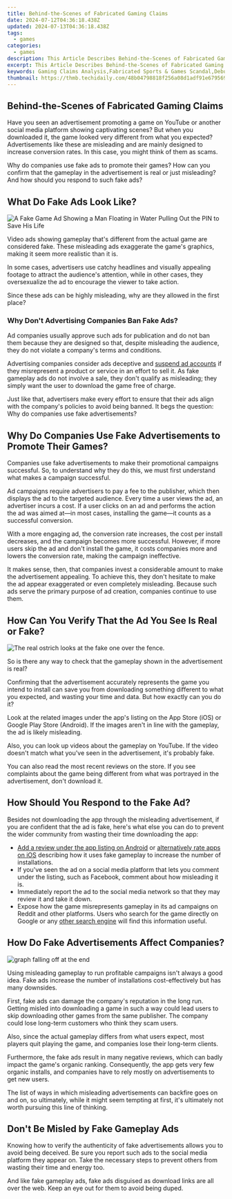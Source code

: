 ```yaml
---
title: Behind-the-Scenes of Fabricated Gaming Claims
date: 2024-07-12T04:36:18.438Z
updated: 2024-07-13T04:36:18.438Z
tags:
  - games
categories:
  - games
description: This Article Describes Behind-the-Scenes of Fabricated Gaming Claims
excerpt: This Article Describes Behind-the-Scenes of Fabricated Gaming Claims
keywords: Gaming Claims Analysis,Fabricated Sports & Games Scandal,Debunking Gaming Hoaxes,Gaming Integrity Investigation,Suspicious Gaming Practices Exposed,Truth Behind Popular Games' Claims,Gaming Ethics & Reality Check
thumbnail: https://thmb.techidaily.com/48b04798818f256a08d1adf91e6795699ee9e8d5020753bc2f35168b92bccdf6.jpg
---
```


## Behind-the-Scenes of Fabricated Gaming Claims

 Have you seen an advertisement promoting a game on YouTube or another social media platform showing captivating scenes? But when you downloaded it, the game looked very different from what you expected? Advertisements like these are misleading and are mainly designed to increase conversion rates. In this case, you might think of them as scams.

 Why do companies use fake ads to promote their games? How can you confirm that the gameplay in the advertisement is real or just misleading? And how should you respond to such fake ads?

## What Do Fake Ads Look Like?

![A Fake Game Ad Showing a Man Floating in Water Pulling Out the PIN to Save His Life](https://static1.makeuseofimages.com/wordpress/wp-content/uploads/2023/07/a-fake-game-ad-showing-a-man-floating-in-water-pulling-out-the-pin-to-save-his-life.jpg)

 Video ads showing gameplay that's different from the actual game are considered fake. These misleading ads exaggerate the game's graphics, making it seem more realistic than it is.

 In some cases, advertisers use catchy headlines and visually appealing footage to attract the audience's attention, while in other cases, they oversexualize the ad to encourage the viewer to take action.

 Since these ads can be highly misleading, why are they allowed in the first place?

### Why Don't Advertising Companies Ban Fake Ads?

 Ad companies usually approve such ads for publication and do not ban them because they are designed so that, despite misleading the audience, they do not violate a company's terms and conditions.

 Advertising companies consider ads deceptive and [suspend ad accounts](https://www.makeuseof.com/reasons-facebook-bans-ad-accounts/) if they misrepresent a product or service in an effort to sell it. As fake gameplay ads do not involve a sale, they don't qualify as misleading; they simply want the user to download the game free of charge.

 Just like that, advertisers make every effort to ensure that their ads align with the company's policies to avoid being banned. It begs the question: Why do companies use fake advertisements?

## Why Do Companies Use Fake Advertisements to Promote Their Games?

 Companies use fake advertisements to make their promotional campaigns successful. So, to understand why they do this, we must first understand what makes a campaign successful.

 Ad campaigns require advertisers to pay a fee to the publisher, which then displays the ad to the targeted audience. Every time a user views the ad, an advertiser incurs a cost. If a user clicks on an ad and performs the action the ad was aimed at—in most cases, installing the game—it counts as a successful conversion.

 With a more engaging ad, the conversion rate increases, the cost per install decreases, and the campaign becomes more successful. However, if more users skip the ad and don't install the game, it costs companies more and lowers the conversion rate, making the campaign ineffective.

 It makes sense, then, that companies invest a considerable amount to make the advertisement appealing. To achieve this, they don't hesitate to make the ad appear exaggerated or even completely misleading. Because such ads serve the primary purpose of ad creation, companies continue to use them.

## How Can You Verify That the Ad You See Is Real or Fake?

![The real ostrich looks at the fake one over the fence.](https://static1.makeuseofimages.com/wordpress/wp-content/uploads/2023/04/real-and-fake-ostrich.jpg)

 So is there any way to check that the gameplay shown in the advertisement is real?

 Confirming that the advertisement accurately represents the game you intend to install can save you from downloading something different to what you expected, and wasting your time and data. But how exactly can you do it?

 Look at the related images under the app's listing on the App Store (iOS) or Google Play Store (Android). If the images aren't in line with the gameplay, the ad is likely misleading.

 Also, you can look up videos about the gameplay on YouTube. If the video doesn't match what you've seen in the advertisement, it's probably fake.

 You can also read the most recent reviews on the store. If you see complaints about the game being different from what was portrayed in the advertisement, don't download it.

## How Should You Respond to the Fake Ad?

 Besides not downloading the app through the misleading advertisement, if you are confident that the ad is fake, here's what else you can do to prevent the wider community from wasting their time downloading the app:

* [Add a review under the app listing on Android](https://www.makeuseof.com/write-edit-reviews-google-play-store/) or [alternatively rate apps on iOS](https://www.makeuseof.com/how-to-rate-iphone-ipad-apps-app-store/) describing how it uses fake gameplay to increase the number of installations.
* If you've seen the ad on a social media platform that lets you comment under the listing, such as Facebook, comment about how misleading it is.
* Immediately report the ad to the social media network so that they may review it and take it down.
* Expose how the game misrepresents gameplay in its ad campaigns on Reddit and other platforms. Users who search for the game directly on Google or any [other search engine](https://www.makeuseof.com/tag/13-alternative-search-engines-that-find-what-google-cant/) will find this information useful.

## How Do Fake Advertisements Affect Companies?

![graph falling off at the end](https://static1.makeuseofimages.com/wordpress/wp-content/uploads/2023/01/image-of-graph-showing-a-decline.jpg)

 Using misleading gameplay to run profitable campaigns isn't always a good idea. Fake ads increase the number of installations cost-effectively but has many downsides.

 First, fake ads can damage the company's reputation in the long run. Getting misled into downloading a game in such a way could lead users to skip downloading other games from the same publisher. The company could lose long-term customers who think they scam users.

 Also, since the actual gameplay differs from what users expect, most players quit playing the game, and companies lose their long-term clients.

 Furthermore, the fake ads result in many negative reviews, which can badly impact the game's organic ranking. Consequently, the app gets very few organic installs, and companies have to rely mostly on advertisements to get new users.

 The list of ways in which misleading advertisements can backfire goes on and on, so ultimately, while it might seem tempting at first, it's ultimately not worth pursuing this line of thinking.

## Don't Be Misled by Fake Gameplay Ads

 Knowing how to verify the authenticity of fake advertisements allows you to avoid being deceived. Be sure you report such ads to the social media platform they appear on. Take the necessary steps to prevent others from wasting their time and energy too.

 And like fake gameplay ads, fake ads disguised as download links are all over the web. Keep an eye out for them to avoid being duped.


<ins class="adsbygoogle"
     style="display:block"
     data-ad-format="autorelaxed"
     data-ad-client="ca-pub-7571918770474297"
     data-ad-slot="1223367746"></ins>



<ins class="adsbygoogle"
     style="display:block"
     data-ad-client="ca-pub-7571918770474297"
     data-ad-slot="8358498916"
     data-ad-format="auto"
     data-full-width-responsive="true"></ins>


